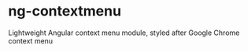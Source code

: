 ng-contextmenu
==============

Lightweight Angular context menu module, styled after Google Chrome context menu 
